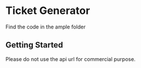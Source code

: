 # Ticket Generator

Find the code in the ample folder

## Getting Started

Please do not use the api url for commercial purpose.
